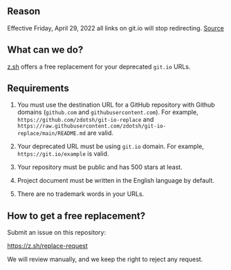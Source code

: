 ## Reason

Effective Friday, April 29, 2022 all links on git.io will stop redirecting. [Source](https://github.blog/changelog/2022-04-25-git-io-deprecation/)

## What can we do?

[z.sh](https://z.sh/) offers a free replacement for your deprecated `git.io` URLs.

## Requirements

1. You must use the destination URL for a GitHub repository with Github domains (`github.com` and `githubusercontent.com`). For example, `https://github.com/zdotsh/git-io-replace` and `https://raw.githubusercontent.com/zdotsh/git-io-replace/main/README.md` are valid.

2. Your deprecated URL must be using `git.io` domain. For example, `https://git.io/example` is valid.

3. Your repository must be public and has 500 stars at least.

4. Project document must be written in the English language by default.

5. There are no trademark words in your URLs.

## How to get a free replacement?

Submit an issue on this repository:

https://z.sh/replace-request

We will review manually, and we keep the right to reject any request.